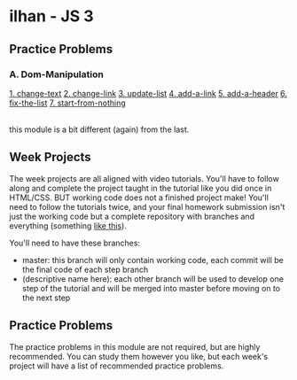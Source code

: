 # ilhan - JS 3

## Practice Problems
### A. Dom-Manipulation
[1. change-text](./dom-manipulation/exercises/1-change-text.html)
[2. change-link](./dom-manipulation/exercises/2-chage-link.html)
[3. update-list](./dom-manipulation/exercises/3-update-list.html)
[4. add-a-link](./dom-manipulation/exercises/4-add-a-link.html)
[5. add-a-header](./dom-manipulation/exercises/5-add-a-header.html)
[6. fix-the-list](./dom-manipulation/exercises/6-fix-the-list.html)
[7. start-from-nothing](./dom-manipulation/exercises/7-start-from-nothing.html)
<br>
<br>

this module is a bit different (again) from the last.

## Week Projects

The week projects are all aligned with video tutorials.  You'll have to follow along and complete the project taught in the tutorial like you did once in HTML/CSS.  BUT  working code does not a finished project make!  You'll need to follow the tutorials twice, and your final homework submission isn't just the working code but a complete repository with branches and everything (something [like this](https://github.com/HackYourFutureBelgium/built-with-branches/)).

You'll need to have these branches:
* master: this branch will only contain working code, each commit will be the final code of each step branch
* (descriptive name here): each other branch will be used to develop one step of the tutorial and will be merged into master before moving on to the next step


## Practice Problems

The practice problems in this module are not required, but are highly recommended.  You can study them however you like, but each week's project will have a list of recommended practice problems.
